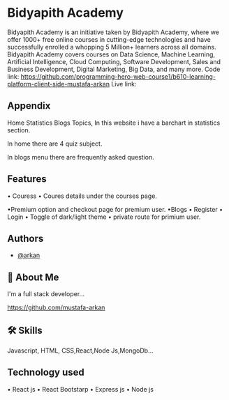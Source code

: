 
# Bidyapith Academy

Bidyapith Academy is an initiative taken by Bidyapith Academy, where we offer 1000+ free online courses in cutting-edge technologies and have successfully enrolled a whopping 5 Million+ learners across all domains. Bidyapith Academy covers courses on Data Science, Machine Learning, Artificial Intelligence, Cloud Computing, Software Development, Sales and Business Development, Digital Marketing, Big Data, and many more.
Code link: https://github.com/programming-hero-web-course1/b610-learning-platform-client-side-mustafa-arkan
Live link: 


 
## Appendix

Home
Statistics
Blogs
Topics,
In this website i have a barchart in statistics section.

In home there are 4 quiz subject.

In blogs menu there are frequently asked question.


## Features

• Couress
• Coures details under the courses page.

•Premium option and checkout page for premium user.
•Blogs
• Register
• Login
• Toggle of dark/light theme
• private route for primium user.

## Authors

- [@arkan](https://github.com/mustafa-arkan)



## 🚀 About Me
I'm a full stack developer...

https://github.com/mustafa-arkan


## 🛠 Skills
Javascript, HTML, CSS,React,Node Js,MongoDb...


## Technology used

• React js
• React Bootstarp
• Express js
• Node js

